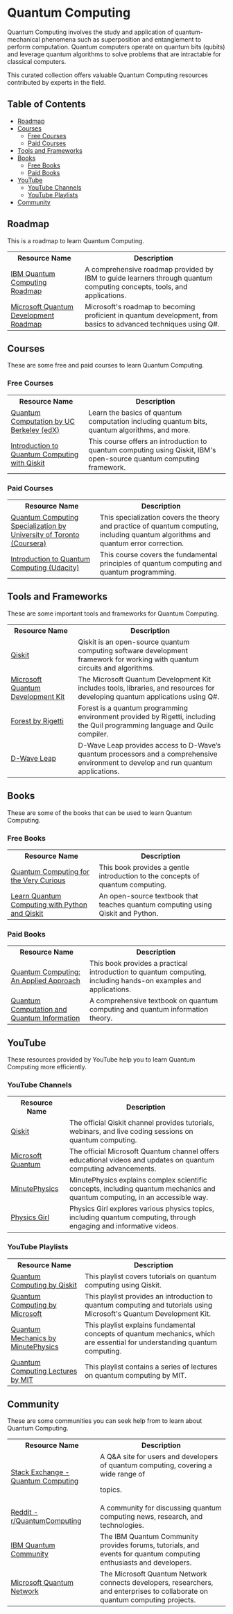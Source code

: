 # Quantum Computing
Quantum Computing involves the study and application of quantum-mechanical phenomena such as superposition and entanglement to perform computation. Quantum computers operate on quantum bits (qubits) and leverage quantum algorithms to solve problems that are intractable for classical computers.

This curated collection offers valuable Quantum Computing resources contributed by experts in the field.

## Table of Contents
- [Roadmap](#roadmap)
- [Courses](#courses)
  - [Free Courses](#free-courses)
  - [Paid Courses](#paid-courses)
- [Tools and Frameworks](#tools-and-frameworks)
- [Books](#books)
  - [Free Books](#free-books)
  - [Paid Books](#paid-books)
- [YouTube](#youtube)
  - [YouTube Channels](#youtube-channels)
  - [YouTube Playlists](#youtube-playlists)
- [Community](#community)

## Roadmap
This is a roadmap to learn Quantum Computing.

<table width="100%">
 <tr>
   <th>Resource Name</th>
   <th>Description</th>
 </tr>
 <tr>
   <td><a href="https://quantum-computing.ibm.com/lab/docs/iql/">IBM Quantum Computing Roadmap</a></td>
   <td>A comprehensive roadmap provided by IBM to guide learners through quantum computing concepts, tools, and applications.</td>
 </tr>
 <tr>
   <td><a href="https://www.microsoft.com/en-us/quantum/development-roadmap">Microsoft Quantum Development Roadmap</a></td>
   <td>Microsoft's roadmap to becoming proficient in quantum development, from basics to advanced techniques using Q#.</td>
 </tr>
</table>

## Courses
These are some free and paid courses to learn Quantum Computing.

### Free Courses
<table width="100%">
 <tr>
   <th>Resource Name</th>
   <th>Description</th>
 </tr>
 <tr>
   <td><a href="https://www.edx.org/course/quantum-computation">Quantum Computation by UC Berkeley (edX)</a></td>
   <td>Learn the basics of quantum computation including quantum bits, quantum algorithms, and more.</td>
 </tr>
 <tr>
   <td><a href="https://qiskit.org/learn/intro-qc-qiskit">Introduction to Quantum Computing with Qiskit</a></td>
   <td>This course offers an introduction to quantum computing using Qiskit, IBM's open-source quantum computing framework.</td>
 </tr>
</table>

### Paid Courses
<table width="100%">
 <tr>
   <th>Resource Name</th>
   <th>Description</th>
 </tr>
 <tr>
   <td><a href="https://www.coursera.org/specializations/quantum-computing">Quantum Computing Specialization by University of Toronto (Coursera)</a></td>
   <td>This specialization covers the theory and practice of quantum computing, including quantum algorithms and quantum error correction.</td>
 </tr>
 <tr>
   <td><a href="https://www.udacity.com/course/intro-to-quantum-computing--ud503">Introduction to Quantum Computing (Udacity)</a></td>
   <td>This course covers the fundamental principles of quantum computing and quantum programming.</td>
 </tr>
</table>

## Tools and Frameworks
These are some important tools and frameworks for Quantum Computing.

<table width="100%">
 <tr>
   <th>Resource Name</th>
   <th>Description</th>
 </tr>
 <tr>
   <td><a href="https://qiskit.org/">Qiskit</a></td>
   <td>Qiskit is an open-source quantum computing software development framework for working with quantum circuits and algorithms.</td>
 </tr>
 <tr>
   <td><a href="https://azure.microsoft.com/en-us/services/quantum/">Microsoft Quantum Development Kit</a></td>
   <td>The Microsoft Quantum Development Kit includes tools, libraries, and resources for developing quantum applications using Q#.</td>
 </tr>
 <tr>
   <td><a href="https://www.rigetti.com/forest">Forest by Rigetti</a></td>
   <td>Forest is a quantum programming environment provided by Rigetti, including the Quil programming language and Quilc compiler.</td>
 </tr>
 <tr>
   <td><a href="https://www.dwavesys.com/take-leap">D-Wave Leap</a></td>
   <td>D-Wave Leap provides access to D-Wave’s quantum processors and a comprehensive environment to develop and run quantum applications.</td>
 </tr>
</table>

## Books
These are some of the books that can be used to learn Quantum Computing.

### Free Books
<table width="100%">
 <tr>
   <th>Resource Name</th>
   <th>Description</th>
 </tr>
 <tr>
   <td><a href="https://quantum.country/qcvc">Quantum Computing for the Very Curious</a></td>
   <td>This book provides a gentle introduction to the concepts of quantum computing.</td>
 </tr>
 <tr>
   <td><a href="https://qiskit.org/textbook/preface.html">Learn Quantum Computing with Python and Qiskit</a></td>
   <td>An open-source textbook that teaches quantum computing using Qiskit and Python.</td>
 </tr>
</table>

### Paid Books
<table width="100%">
 <tr>
   <th>Resource Name</th>
   <th>Description</th>
 </tr>
 <tr>
   <td><a href="https://www.amazon.com/Quantum-Computing-Applied-Approach-Mikio/dp/303005422X">Quantum Computing: An Applied Approach</a></td>
   <td>This book provides a practical introduction to quantum computing, including hands-on examples and applications.</td>
 </tr>
 <tr>
   <td><a href="https://www.amazon.com/Quantum-Computation-Information-10th-Anniversary/dp/1107002176">Quantum Computation and Quantum Information</a></td>
   <td>A comprehensive textbook on quantum computing and quantum information theory.</td>
 </tr>
</table>

## YouTube
These resources provided by YouTube help you to learn Quantum Computing more efficiently.

### YouTube Channels
<table width="100%">
 <tr>
   <th>Resource Name</th>
   <th>Description</th>
 </tr>
 <tr>
   <td><a href="https://www.youtube.com/@qiskit">Qiskit</a></td>
   <td>The official Qiskit channel provides tutorials, webinars, and live coding sessions on quantum computing.</td>
 </tr>
 <tr>
   <td><a href="https://www.youtube.com/@MicrosoftQuantum">Microsoft Quantum</a></td>
   <td>The official Microsoft Quantum channel offers educational videos and updates on quantum computing advancements.</td>
 </tr>
 <tr>
   <td><a href="https://www.youtube.com/@minutephysics">MinutePhysics</a></td>
   <td>MinutePhysics explains complex scientific concepts, including quantum mechanics and quantum computing, in an accessible way.</td>
 </tr>
 <tr>
   <td><a href="https://www.youtube.com/@PhysicsGirl">Physics Girl</a></td>
   <td>Physics Girl explores various physics topics, including quantum computing, through engaging and informative videos.</td>
 </tr>
</table>

### YouTube Playlists
<table width="100%">
 <tr>
   <th>Resource Name</th>
   <th>Description</th>
 </tr>
 <tr>
   <td><a href="https://www.youtube.com/playlist?list=PL0o_zxa4K1BWXJH8IZmWaARqUijP1p4t2">Quantum Computing by Qiskit</a></td>
   <td>This playlist covers tutorials on quantum computing using Qiskit.</td>
 </tr>
 <tr>
   <td><a href="https://www.youtube.com/playlist?list=PLzH6n4zXuckqC3U0FbSd7WkmnbkZAoo0k">Quantum Computing by Microsoft</a></td>
   <td>This playlist provides an introduction to quantum computing and tutorials using Microsoft's Quantum Development Kit.</td>
 </tr>
 <tr>
   <td><a href="https://www.youtube.com/playlist?list=PL9_jI1bdZmz3D9S7J9_cNiNzIerFWoRoK">Quantum Mechanics by MinutePhysics</a></td>
   <td>This playlist explains fundamental concepts of quantum mechanics, which are essential for understanding quantum computing.</td>
 </tr>
 <tr>
   <td><a href="https://www.youtube.com/playlist?list=PL2snh4MuUOfUI36-7Kdsj8K3f5_oARnsP">Quantum Computing Lectures by MIT</a></td>
   <td>This playlist contains a series of lectures on quantum computing by MIT.</td>
 </tr>
</table>

## Community
These are some communities you can seek help from to learn about Quantum Computing.

<table width="100%">
 <tr>
   <th>Resource Name</th>
   <th>Description</th>
 </tr>
 <tr>
   <td><a href="https://quantumcomputing.stackexchange.com/">Stack Exchange - Quantum Computing</a></td>
   <td>A Q&A site for users and developers of quantum computing, covering a wide range of

 topics.</td>
 </tr>
 <tr>
   <td><a href="https://www.reddit.com/r/QuantumComputing/">Reddit - r/QuantumComputing</a></td>
   <td>A community for discussing quantum computing news, research, and technologies.</td>
 </tr>
 <tr>
   <td><a href="https://quantumcomputing.ibm.com/join">IBM Quantum Community</a></td>
   <td>The IBM Quantum Community provides forums, tutorials, and events for quantum computing enthusiasts and developers.</td>
 </tr>
 <tr>
   <td><a href="https://quantumcomputing.microsoft.com/">Microsoft Quantum Network</a></td>
   <td>The Microsoft Quantum Network connects developers, researchers, and enterprises to collaborate on quantum computing projects.</td>
 </tr>
</table>
